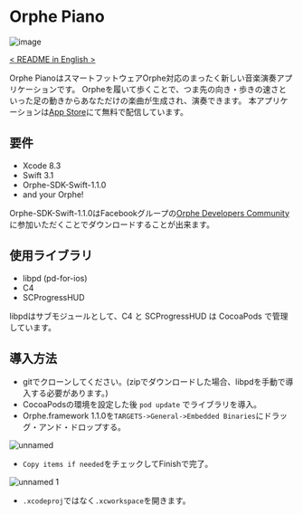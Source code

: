 # Orphe Piano

![image](https://cloud.githubusercontent.com/assets/1403143/24952100/7999bdde-1fb1-11e7-8345-6b9aa233ca07.gif)

[ < README in English > ](/README_en.md)

Orphe PianoはスマートフットウェアOrphe対応のまったく新しい音楽演奏アプリケーションです。
Orpheを履いて歩くことで、つま先の向き・歩きの速さといった足の動きからあなただけの楽曲が生成され、演奏できます。
本アプリケーションは[App Store](https://itunes.apple.com/ph/app/orphe-piano/id1218248232)にて無料で配信しています。

## 要件
- Xcode 8.3
- Swift 3.1
- Orphe-SDK-Swift-1.1.0 
- and your Orphe!

Orphe-SDK-Swift-1.1.0はFacebookグループの[Orphe Developers Community](https://www.facebook.com/groups/1757831034527899/)に参加いただくことでダウンロードすることが出来ます。


## 使用ライブラリ
- libpd (pd-for-ios)
- C4
- SCProgressHUD

libpdはサブモジュールとして、C4 と SCProgressHUD は CocoaPods で管理しています。

## 導入方法
- gitでクローンしてください。(zipでダウンロードした場合、libpdを手動で導入する必要があります。)
- CocoaPodsの環境を設定した後 `pod update` でライブラリを導入。
- Orphe.framework 1.1.0を`TARGETS->General->Embedded Binaries`にドラッグ・アンド・ドロップする。

![unnamed](https://cloud.githubusercontent.com/assets/1403143/24959370/8eb19022-1fcd-11e7-8ce6-c505cea6c736.png)

- `Copy items if needed`をチェックしてFinishで完了。

![unnamed 1](https://cloud.githubusercontent.com/assets/1403143/24959394/9ce237f0-1fcd-11e7-91f1-36ee59c1b585.png)

- `.xcodeproj`ではなく`.xcworkspace`を開きます。
